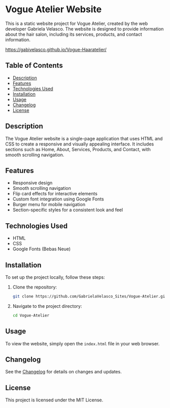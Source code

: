# Vogue Atelier Website

This is a static website project for Vogue Atelier, created by the web developer Gabriela Velasco. The website is designed to provide information about the hair salon, including its services, products, and contact information.

https://gabivelasco.github.io/Vogue-Haaratelier/

## Table of Contents

- [Description](#description)
- [Features](#features)
- [Technologies Used](#technologies-used)
- [Installation](#installation)
- [Usage](#usage)
- [Changelog](#changelog)
- [License](#license)

## Description

The Vogue Atelier website is a single-page application that uses HTML and CSS to create a responsive and visually appealing interface. It includes sections such as Home, About, Services, Products, and Contact, with smooth scrolling navigation.

## Features

- Responsive design
- Smooth scrolling navigation
- Flip card effects for interactive elements
- Custom font integration using Google Fonts
- Burger menu for mobile navigation
- Section-specific styles for a consistent look and feel

## Technologies Used

- HTML
- CSS
- Google Fonts (Bebas Neue)

## Installation

To set up the project locally, follow these steps:

1. Clone the repository:
    ```bash
    git clone https://github.com/GabrielaVelasco_Sites/Vogue-Atelier.git
    ```
2. Navigate to the project directory:
    ```bash
    cd Vogue-Atelier
    ```

## Usage

To view the website, simply open the `index.html` file in your web browser.

## Changelog

See the [Changelog](CHANGELOG.md) for details on changes and updates.

## License

This project is licensed under the MIT License.
